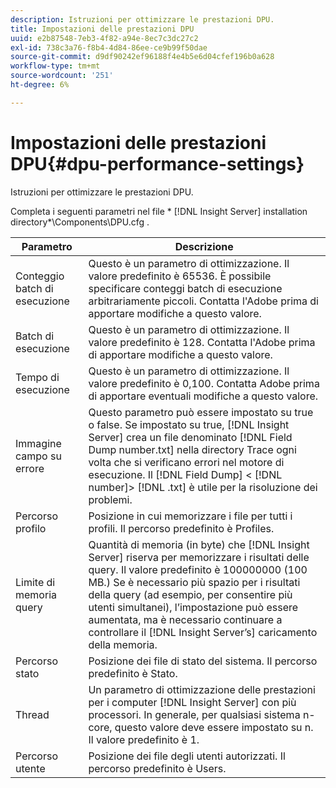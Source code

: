 ```yaml
---
description: Istruzioni per ottimizzare le prestazioni DPU.
title: Impostazioni delle prestazioni DPU
uuid: e2b87548-7eb3-4f82-a94e-8ec7c3dc27c2
exl-id: 738c3a76-f8b4-4d84-86ee-ce9b99f50dae
source-git-commit: d9df90242ef96188f4e4b5e6d04cfef196b0a628
workflow-type: tm+mt
source-wordcount: '251'
ht-degree: 6%

---
```


# Impostazioni delle prestazioni DPU{#dpu-performance-settings}

Istruzioni per ottimizzare le prestazioni DPU.

Completa i seguenti parametri nel file * [!DNL Insight Server] installation directory*\Components\DPU.cfg .

| Parametro | Descrizione |
|---|---|
| Conteggio batch di esecuzione | Questo è un parametro di ottimizzazione. Il valore predefinito è 65536. È possibile specificare conteggi batch di esecuzione arbitrariamente piccoli. Contatta l&#39;Adobe prima di apportare modifiche a questo valore. |
| Batch di esecuzione | Questo è un parametro di ottimizzazione. Il valore predefinito è 128. Contatta l&#39;Adobe prima di apportare modifiche a questo valore. |
| Tempo di esecuzione | Questo è un parametro di ottimizzazione. Il valore predefinito è 0,100. Contatta Adobe prima di apportare eventuali modifiche a questo valore. |
| Immagine campo su errore | Questo parametro può essere impostato su true o false. Se impostato su true, [!DNL Insight Server] crea un file denominato [!DNL Field Dump number.txt] nella directory Trace ogni volta che si verificano errori nel motore di esecuzione. Il [!DNL Field Dump] &lt; [!DNL number]> [!DNL .txt] è utile per la risoluzione dei problemi. |
| Percorso profilo | Posizione in cui memorizzare i file per tutti i profili. Il percorso predefinito è Profiles\. |
| Limite di memoria query | Quantità di memoria (in byte) che [!DNL Insight Server] riserva per memorizzare i risultati delle query. Il valore predefinito è 100000000 (100 MB.) Se è necessario più spazio per i risultati della query (ad esempio, per consentire più utenti simultanei), l’impostazione può essere aumentata, ma è necessario continuare a controllare il [!DNL Insight Server’s] caricamento della memoria. |
| Percorso stato | Posizione dei file di stato del sistema. Il percorso predefinito è Stato\. |
| Thread | Un parametro di ottimizzazione delle prestazioni per i computer [!DNL Insight Server] con più processori. In generale, per qualsiasi sistema n-core, questo valore deve essere impostato su n. Il valore predefinito è 1. |
| Percorso utente | Posizione dei file degli utenti autorizzati. Il percorso predefinito è Users\. |
